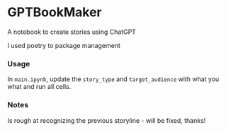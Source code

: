 # GPTBookMaker

A notebook to create stories using ChatGPT

I used poetry to package management

### Usage

In `main.ipynb`, update the `story_type` and `target_audience` with what you what and run all cells.

### Notes

Is rough at recognizing the previous storyline - will be fixed, thanks!